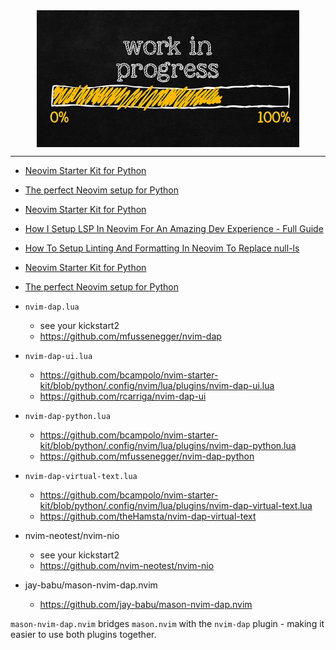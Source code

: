 
<!--
Maintainer:   jeffskinnerbox@yahoo.com / www.jeffskinnerbox.me
Version:      0.0.1
-->

<div align="center">
<img src="https://raw.githubusercontent.com/jeffskinnerbox/blog/main/content/images/banners-bkgrds/work-in-progress.jpg" title="These materials require additional work and are not ready for general use." align="center" width=420px height=219px>
</div>

---------------



* [Neovim Starter Kit for Python](https://www.youtube.com/watch?v=jWZ_JeLgDxU)
* [The perfect Neovim setup for Python](https://www.youtube.com/watch?v=4BnVeOUeZxc)
* [Neovim Starter Kit for Python](https://www.youtube.com/watch?v=jWZ_JeLgDxU)
* [How I Setup LSP In Neovim For An Amazing Dev Experience - Full Guide](https://www.youtube.com/watch?v=NL8D8EkphUw)
* [How To Setup Linting And Formatting In Neovim To Replace null-ls](https://www.youtube.com/watch?v=ybUE4D80XSk)
* [Neovim Starter Kit for Python](https://github.com/bcampolo/nvim-starter-kit/tree/python#neovim-starter-kit-for-python-)
* [The perfect Neovim setup for Python](https://www.youtube.com/watch?v=4BnVeOUeZxc)



* `nvim-dap.lua`
  * see your kickstart2
  * <https://github.com/mfussenegger/nvim-dap>
* `nvim-dap-ui.lua`
  * <https://github.com/bcampolo/nvim-starter-kit/blob/python/.config/nvim/lua/plugins/nvim-dap-ui.lua>
  * <https://github.com/rcarriga/nvim-dap-ui>
* `nvim-dap-python.lua`
  * <https://github.com/bcampolo/nvim-starter-kit/blob/python/.config/nvim/lua/plugins/nvim-dap-python.lua>
  * <https://github.com/mfussenegger/nvim-dap-python>
* `nvim-dap-virtual-text.lua`
  * <https://github.com/bcampolo/nvim-starter-kit/blob/python/.config/nvim/lua/plugins/nvim-dap-virtual-text.lua>
  * <https://github.com/theHamsta/nvim-dap-virtual-text>
* nvim-neotest/nvim-nio
  * see your kickstart2
  * <https://github.com/nvim-neotest/nvim-nio>
* jay-babu/mason-nvim-dap.nvim
  * <https://github.com/jay-babu/mason-nvim-dap.nvim>


`mason-nvim-dap.nvim` bridges `mason.nvim` with the `nvim-dap` plugin - making it easier to use both plugins together.


